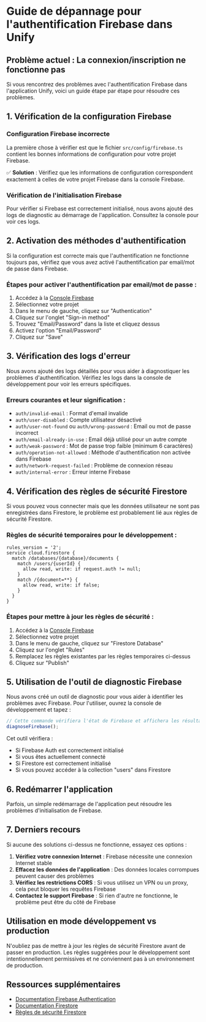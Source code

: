 # Guide de dépannage pour l'authentification Firebase dans Unify

## Problème actuel : La connexion/inscription ne fonctionne pas

Si vous rencontrez des problèmes avec l'authentification Firebase dans l'application Unify, voici un guide étape par étape pour résoudre ces problèmes.

## 1. Vérification de la configuration Firebase

### Configuration Firebase incorrecte

La première chose à vérifier est que le fichier `src/config/firebase.ts` contient les bonnes informations de configuration pour votre projet Firebase.

✅ **Solution** : Vérifiez que les informations de configuration correspondent exactement à celles de votre projet Firebase dans la console Firebase.

### Vérification de l'initialisation Firebase

Pour vérifier si Firebase est correctement initialisé, nous avons ajouté des logs de diagnostic au démarrage de l'application. Consultez la console pour voir ces logs.

## 2. Activation des méthodes d'authentification

Si la configuration est correcte mais que l'authentification ne fonctionne toujours pas, vérifiez que vous avez activé l'authentification par email/mot de passe dans Firebase.

### Étapes pour activer l'authentification par email/mot de passe :

1. Accédez à la [Console Firebase](https://console.firebase.google.com/)
2. Sélectionnez votre projet
3. Dans le menu de gauche, cliquez sur "Authentication"
4. Cliquez sur l'onglet "Sign-in method"
5. Trouvez "Email/Password" dans la liste et cliquez dessus
6. Activez l'option "Email/Password"
7. Cliquez sur "Save"

## 3. Vérification des logs d'erreur

Nous avons ajouté des logs détaillés pour vous aider à diagnostiquer les problèmes d'authentification. Vérifiez les logs dans la console de développement pour voir les erreurs spécifiques.

### Erreurs courantes et leur signification :

- `auth/invalid-email` : Format d'email invalide
- `auth/user-disabled` : Compte utilisateur désactivé
- `auth/user-not-found` ou `auth/wrong-password` : Email ou mot de passe incorrect
- `auth/email-already-in-use` : Email déjà utilisé pour un autre compte
- `auth/weak-password` : Mot de passe trop faible (minimum 6 caractères)
- `auth/operation-not-allowed` : Méthode d'authentification non activée dans Firebase
- `auth/network-request-failed` : Problème de connexion réseau
- `auth/internal-error` : Erreur interne Firebase

## 4. Vérification des règles de sécurité Firestore

Si vous pouvez vous connecter mais que les données utilisateur ne sont pas enregistrées dans Firestore, le problème est probablement lié aux règles de sécurité Firestore.

### Règles de sécurité temporaires pour le développement :

```
rules_version = '2';
service cloud.firestore {
  match /databases/{database}/documents {
    match /users/{userId} {
      allow read, write: if request.auth != null;
    }
    match /{document=**} {
      allow read, write: if false;
    }
  }
}
```

### Étapes pour mettre à jour les règles de sécurité :

1. Accédez à la [Console Firebase](https://console.firebase.google.com/)
2. Sélectionnez votre projet
3. Dans le menu de gauche, cliquez sur "Firestore Database"
4. Cliquez sur l'onglet "Rules"
5. Remplacez les règles existantes par les règles temporaires ci-dessus
6. Cliquez sur "Publish"

## 5. Utilisation de l'outil de diagnostic Firebase

Nous avons créé un outil de diagnostic pour vous aider à identifier les problèmes avec Firebase. Pour l'utiliser, ouvrez la console de développement et tapez :

```javascript
// Cette commande vérifiera l'état de Firebase et affichera les résultats dans la console
diagnoseFirebase();
```

Cet outil vérifiera :
- Si Firebase Auth est correctement initialisé
- Si vous êtes actuellement connecté
- Si Firestore est correctement initialisé
- Si vous pouvez accéder à la collection "users" dans Firestore

## 6. Redémarrer l'application

Parfois, un simple redémarrage de l'application peut résoudre les problèmes d'initialisation de Firebase.

## 7. Derniers recours

Si aucune des solutions ci-dessus ne fonctionne, essayez ces options :

1. **Vérifiez votre connexion Internet** : Firebase nécessite une connexion Internet stable
2. **Effacez les données de l'application** : Des données locales corrompues peuvent causer des problèmes
3. **Vérifiez les restrictions CORS** : Si vous utilisez un VPN ou un proxy, cela peut bloquer les requêtes Firebase
4. **Contactez le support Firebase** : Si rien d'autre ne fonctionne, le problème peut être du côté de Firebase

## Utilisation en mode développement vs production

N'oubliez pas de mettre à jour les règles de sécurité Firestore avant de passer en production. Les règles suggérées pour le développement sont intentionnellement permissives et ne conviennent pas à un environnement de production.

## Ressources supplémentaires

- [Documentation Firebase Authentication](https://firebase.google.com/docs/auth)
- [Documentation Firestore](https://firebase.google.com/docs/firestore)
- [Règles de sécurité Firestore](https://firebase.google.com/docs/firestore/security/get-started)
